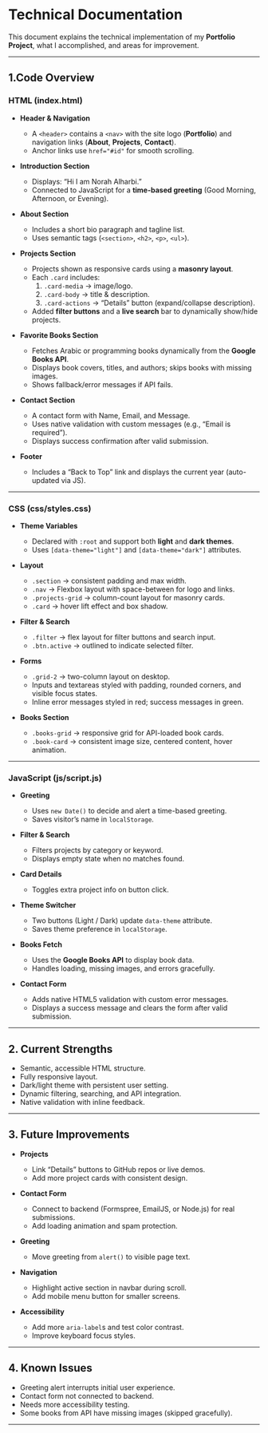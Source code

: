 # Technical Documentation 

This document explains the technical implementation of my **Portfolio Project**, what I accomplished, and areas for improvement.

---

## 1.Code Overview

### **HTML (index.html)**
- **Header & Navigation**
  - A `<header>` contains a `<nav>` with the site logo (**Portfolio**) and navigation links (**About**, **Projects**, **Contact**).
  - Anchor links use `href="#id"` for smooth scrolling.

- **Introduction Section**
  - Displays: “Hi I am Norah Alharbi.”
  - Connected to JavaScript for a **time-based greeting** (Good Morning, Afternoon, or Evening).

- **About Section**
  - Includes a short bio paragraph and tagline list.
  - Uses semantic tags (`<section>`, `<h2>`, `<p>`, `<ul>`).

- **Projects Section**
  - Projects shown as responsive cards using a **masonry layout**.
  - Each `.card` includes:
    1. `.card-media` → image/logo.  
    2. `.card-body` → title & description.  
    3. `.card-actions` → “Details” button (expand/collapse description).  
  - Added **filter buttons** and a **live search** bar to dynamically show/hide projects.

- **Favorite Books Section**
  - Fetches Arabic or programming books dynamically from the **Google Books API**.
  - Displays book covers, titles, and authors; skips books with missing images.
  - Shows fallback/error messages if API fails.

- **Contact Section**
  - A contact form with Name, Email, and Message.
  - Uses native validation with custom messages (e.g., “Email is required”).
  - Displays success confirmation after valid submission.

- **Footer**
  - Includes a “Back to Top” link and displays the current year (auto-updated via JS).

---

### **CSS (css/styles.css)**
- **Theme Variables**
  - Declared with `:root` and support both **light** and **dark themes**.
  - Uses `[data-theme="light"]` and `[data-theme="dark"]` attributes.

- **Layout**
  - `.section` → consistent padding and max width.
  - `.nav` → Flexbox layout with space-between for logo and links.
  - `.projects-grid` → column-count layout for masonry cards.
  - `.card` → hover lift effect and box shadow.

- **Filter & Search**
  - `.filter` → flex layout for filter buttons and search input.
  - `.btn.active` → outlined to indicate selected filter.

- **Forms**
  - `.grid-2` → two-column layout on desktop.
  - Inputs and textareas styled with padding, rounded corners, and visible focus states.
  - Inline error messages styled in red; success messages in green.

- **Books Section**
  - `.books-grid` → responsive grid for API-loaded book cards.
  - `.book-card` → consistent image size, centered content, hover animation.

---

### **JavaScript (js/script.js)**
- **Greeting**
  - Uses `new Date()` to decide and alert a time-based greeting.
  - Saves visitor’s name in `localStorage`.

- **Filter & Search**
  - Filters projects by category or keyword.
  - Displays empty state when no matches found.

- **Card Details**
  - Toggles extra project info on button click.

- **Theme Switcher**
  - Two buttons (Light / Dark) update `data-theme` attribute.
  - Saves theme preference in `localStorage`.

- **Books Fetch**
  - Uses the **Google Books API** to display book data.
  - Handles loading, missing images, and errors gracefully.

- **Contact Form**
  - Adds native HTML5 validation with custom error messages.
  - Displays a success message and clears the form after valid submission.

---

## 2. Current Strengths
- Semantic, accessible HTML structure.  
- Fully responsive layout.  
- Dark/light theme with persistent user setting.  
- Dynamic filtering, searching, and API integration.  
- Native validation with inline feedback.  

---

## 3. Future Improvements
- **Projects**
  - Link “Details” buttons to GitHub repos or live demos.
  - Add more project cards with consistent design.

- **Contact Form**
  - Connect to backend (Formspree, EmailJS, or Node.js) for real submissions.
  - Add loading animation and spam protection.

- **Greeting**
  - Move greeting from `alert()` to visible page text.

- **Navigation**
  - Highlight active section in navbar during scroll.
  - Add mobile menu button for smaller screens.

- **Accessibility**
  - Add more `aria-label`s and test color contrast.
  - Improve keyboard focus styles.


---

## 4.  Known Issues
- Greeting alert interrupts initial user experience.  
- Contact form not connected to backend.  
- Needs more accessibility testing.  
- Some books from API have missing images (skipped gracefully).  

---
